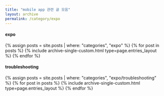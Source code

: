 ```yaml
---
title: "mobile app 관련 글 모음"
layout: archive
permalink: /category/expo
---
```


#### expo

{% assign posts = site.posts | where: "categories", "expo" %}
{% for post in posts %} {% include archive-single-custom.html type=page.entries_layout %} {% endfor %}

#### troubleshooting

{% assign posts = site.posts | where: "categories", "expo/troubleshooting" %}
{% for post in posts %} {% include archive-single-custom.html type=page.entries_layout %} {% endfor %}
